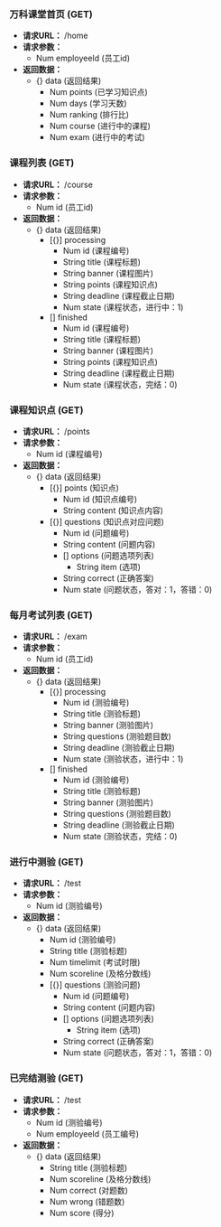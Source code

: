 ### 万科课堂首页 (GET)
- **请求URL：** /home
- **请求参数：** 
    - Num employeeId (员工id)
- **返回数据：** 
    - {} data (返回结果)
        - Num points (已学习知识点)
        - Num days (学习天数)
        - Num ranking (排行比)
        - Num course (进行中的课程)
        - Num exam (进行中的考试)

### 课程列表 (GET)
- **请求URL：** /course
- **请求参数：** 
    - Num id (员工id)
- **返回数据：** 
    - {} data (返回结果)
        - [{}] processing
            - Num id (课程编号)
            - String title (课程标题)
            - String banner (课程图片)
            - String points (课程知识点)
            - String deadline (课程截止日期)
            - Num state (课程状态，进行中：1)
        - [] finished
            - Num id (课程编号)
            - String title (课程标题)
            - String banner (课程图片)
            - String points (课程知识点)
            - String deadline (课程截止日期)
            - Num state (课程状态，完结：0)

### 课程知识点 (GET)
- **请求URL：** /points
- **请求参数：** 
    - Num id (课程编号)
- **返回数据：** 
    - {} data (返回结果)
        - [{}] points (知识点)
            - Num id (知识点编号)
            - String content (知识点内容)
        - [{}] questions (知识点对应问题)
            - Num id (问题编号)
            - String content (问题内容)
            - [] options (问题选项列表)
                - String item (选项)
            - String correct (正确答案)
            - Num state (问题状态，答对：1，答错：0)


### 每月考试列表 (GET)
- **请求URL：** /exam
- **请求参数：** 
    - Num id (员工id)
- **返回数据：** 
    - {} data (返回结果)
        - [{}] processing
            - Num id (测验编号)
            - String title (测验标题)
            - String banner (测验图片)
            - String questions (测验题目数)
            - String deadline (测验截止日期)
            - Num state (测验状态，进行中：1)
        - [] finished
            - Num id (测验编号)
            - String title (测验标题)
            - String banner (测验图片)
            - String questions (测验题目数)
            - String deadline (测验截止日期)
            - Num state (测验状态，完结：0)

### 进行中测验 (GET)
- **请求URL：** /test
- **请求参数：** 
    - Num id (测验编号)
- **返回数据：** 
    - {} data (返回结果)
        - Num id (测验编号)
        - String title (测验标题)
        - Num timelimit (考试时限)
        - Num scoreline (及格分数线)
        - [{}] questions (测验问题)
            - Num id (问题编号)
            - String content (问题内容)
            - [] options (问题选项列表)
                - String item (选项)
            - String correct (正确答案)
            - Num state (问题状态，答对：1，答错：0)

### 已完结测验 (GET)
- **请求URL：** /test
- **请求参数：** 
    - Num id (测验编号)
    - Num employeeId (员工编号)
- **返回数据：** 
    - {} data (返回结果)
        - String title (测验标题)
        - Num scoreline (及格分数线)
        - Num correct (对题数)
        - Num wrong (错题数)
        - Num score (得分)